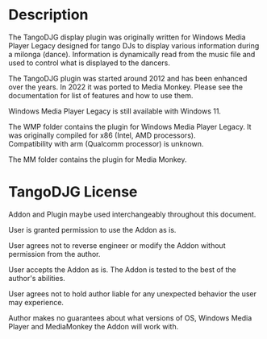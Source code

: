 # Description

The TangoDJG display plugin was originally written for Windows Media Player Legacy designed for tango DJs to display various information during a milonga (dance).
Information is dynamically read from the music file and used to control what is displayed to the dancers.

The TangoDJG plugin was started around 2012 and has been enhanced over the years.  In 2022 it was ported to Media Monkey.  Please see the documentation for list of features and how to use them.

Windows Media Player Legacy is still available with Windows 11.

The WMP folder contains the plugin for Windows Media Player Legacy.  It was originally compiled for x86 (Intel, AMD processors).  
Compatibility with arm (Qualcomm processor) is unknown.

The MM folder contains the plugin for Media Monkey.

# TangoDJG License

Addon and Plugin maybe used interchangeably throughout this document.

User is granted permission to use the Addon as is.

User agrees not to reverse engineer or modify the Addon without permission from the author.

User accepts the Addon as is.  The Addon is tested to the best of the author's abilities.

User agrees not to hold author liable for any unexpected behavior the user may experience.

Author makes no guarantees about what versions of OS, Windows Media Player and MediaMonkey the Addon will work with.
